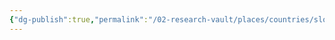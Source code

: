 ```yaml
---
{"dg-publish":true,"permalink":"/02-research-vault/places/countries/slovenia/","created":"2025-08-27T09:15:01.088-04:00","updated":"2025-08-27T09:17:09.844-04:00"}
---
```



